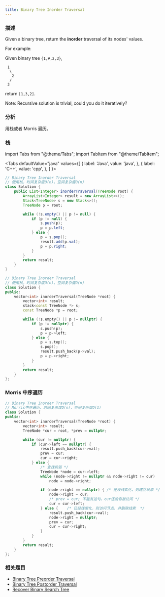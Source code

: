 ```yaml
---
title: Binary Tree Inorder Traversal
---
```


### 描述

Given a binary tree, return the **inorder** traversal of its nodes' values.

For example:

Given binary tree `{1,#,2,3}`,

```
 1
  \
   2
  /
 3
```

return `[1,3,2]`.

Note: Recursive solution is trivial, could you do it iteratively?

### 分析

用栈或者 Morris 遍历。

### 栈

import Tabs from "@theme/Tabs";
import TabItem from "@theme/TabItem";

<Tabs
defaultValue="java"
values={[
{ label: 'Java', value: 'java', },
{ label: 'C++', value: 'cpp', },
]
}>
<TabItem value="java">

```java
// Binary Tree Inorder Traversal
// 使用栈，时间复杂度O(n)，空间复杂度O(n)
class Solution {
    public List<Integer> inorderTraversal(TreeNode root) {
        ArrayList<Integer> result = new ArrayList<>();
        Stack<TreeNode> s = new Stack<>();
        TreeNode p = root;

        while (!s.empty() || p != null) {
            if (p != null) {
                s.push(p);
                p = p.left;
            } else {
                p = s.pop();
                result.add(p.val);
                p = p.right;
            }
        }
        return result;
    }
}
```

</TabItem>
<TabItem value="cpp">

```cpp
// Binary Tree Inorder Traversal
// 使用栈，时间复杂度O(n)，空间复杂度O(n)
class Solution {
public:
    vector<int> inorderTraversal(TreeNode *root) {
        vector<int> result;
        stack<const TreeNode *> s;
        const TreeNode *p = root;

        while (!s.empty() || p != nullptr) {
            if (p != nullptr) {
                s.push(p);
                p = p->left;
            } else {
                p = s.top();
                s.pop();
                result.push_back(p->val);
                p = p->right;
            }
        }
        return result;
    }
};
```

</TabItem>
</Tabs>

### Morris 中序遍历

```cpp
// Binary Tree Inorder Traversal
// Morris中序遍历，时间复杂度O(n)，空间复杂度O(1)
class Solution {
public:
    vector<int> inorderTraversal(TreeNode *root) {
        vector<int> result;
        TreeNode *cur = root, *prev = nullptr;

        while (cur != nullptr) {
            if (cur->left == nullptr) {
                result.push_back(cur->val);
                prev = cur;
                cur = cur->right;
            } else {
                /* 查找前驱 */
                TreeNode *node = cur->left;
                while (node->right != nullptr && node->right != cur)
                    node = node->right;

                if (node->right == nullptr) { /* 还没线索化，则建立线索 */
                    node->right = cur;
                    /* prev = cur; 不能有这句，cur还没有被访问 */
                    cur = cur->left;
                } else {    /* 已经线索化，则访问节点，并删除线索  */
                    result.push_back(cur->val);
                    node->right = nullptr;
                    prev = cur;
                    cur = cur->right;
                }
            }
        }
        return result;
    }
};
```

### 相关题目

- [Binary Tree Preorder Traversal](binary-tree-preorder-traversal.md)
- [Binary Tree Postorder Traversal](binary-tree-postorder-traversal.md)
- [Recover Binary Search Tree](recover-binary-search-tree.md)
